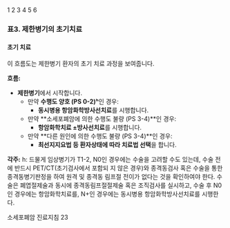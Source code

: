 1 2 3 4 5 6

### 표3. 제한병기의 초기치료

#### 초기 치료

이 흐름도는 제한병기 환자의 초기 치료 과정을 보여줍니다.

**흐름:**
*   **제한병기**에서 시작합니다.
    *   만약 **수행도 양호 (PS 0-2)ʰ**인 경우:
        *   **동시병용 항암화학방사선치료**를 시행합니다.
    *   만약 **소세포폐암에 의한 수행도 불량 (PS 3-4)**인 경우:
        *   **항암화학치료 ±방사선치료**를 시행합니다.
    *   만약 **다른 원인에 의한 수행도 불량 (PS 3-4)**인 경우:
        *   **최선지지요법 등 환자상태에 따라 치료법 선택**을 합니다.

**각주:**
h: 드물게 임상병기가 T1-2, N0인 경우에는 수술을 고려할 수도 있는데, 수술 전에 반드시 PET/CT(초기검사에서 포함되 지 않은 경우)와 종격동검사 혹은 수술을 통한 종격동병기판정을 하여 원격 및 종격동 림프절 전이가 없다는 것을 확인하여야 한다. 수술은 폐엽절제술과 동시에 종격동림프절절제술 혹은 조직검사를 실시하고, 수술 후 N0인 경우에는 항암화학치료를, N+인 경우에는 동시병용 항암화학방사선치료를 시행한다.

소세포폐암 진료지침
<PAGE>23